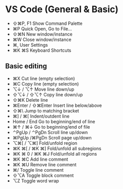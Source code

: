 # VS Code (General & Basic)

- ⇧⌘P, F1 Show Command Palette
- ⌘P Quick Open, Go to File...
- ⇧⌘N New window/instance
- ⌘W Close window/instance
- ⌘, User Settings
- ⌘K ⌘S Keyboard Shortcuts

## Basic editing

- ⌘X Cut line (empty selection)
- ⌘C Copy line (empty selection)
- ⌥↓ / ⌥↑ Move line down/up
- ⇧⌥↓ / ⇧⌥↑ Copy line down/up
- ⇧⌘K Delete line
- ⌘Enter / ⇧⌘Enter Insert line below/above
- ⇧⌘\ Jump to matching bracket
- ⌘] / ⌘[ Indent/outdent line
- Home / End Go to beginning/end of line
- ⌘↑ / ⌘↓ Go to beginning/end of file
- ⌃PgUp / ⌃PgDn Scroll line up/down
- ⌘PgUp /⌘PgDn Scroll page up/down
- ⌥⌘[ / ⌥⌘] Fold/unfold region
- ⌘K ⌘[ / ⌘K ⌘] Fold/unfold all subregions
- ⌘K ⌘ 0 / ⌘K ⌘J Fold/unfold all regions
- ⌘K ⌘C Add line comment
- ⌘K ⌘U Remove line comment
- ⌘/ Toggle line comment
- ⇧⌥A Toggle block comment
- ⌥Z Toggle word wrap
